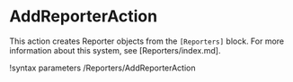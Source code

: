 # AddReporterAction

This action creates Reporter objects from the `[Reporters]` block. For more information
about this system, see [Reporters/index.md].


!syntax parameters /Reporters/AddReporterAction
